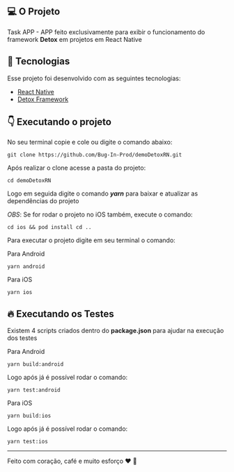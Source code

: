 ## :computer: O Projeto

Task APP - APP feito exclusivamente para exibir o funcionamento do framework **Detox**
em projetos em React Native

## :pushpin: Tecnologias

Esse projeto foi desenvolvido com as seguintes tecnologias:

- [React Native](https://reactnative.dev/)
- [Detox Framework](https://github.com/wix/Detox)


## :point_down: Executando o projeto

No seu terminal copie e cole ou digite o comando abaixo:

```git
git clone https://github.com/Bug-In-Prod/demoDetoxRN.git
````


Após realizar o clone acesse a pasta do projeto:

```git
cd demoDetoxRN
````

Logo em seguida digite o comando __*yarn*__ para baixar e atualizar as dependências do projeto

_OBS_: Se for rodar o projeto no iOS também, execute o comando:

```terminal
cd ios && pod install cd ..
````
  
Para executar o projeto digite em seu terminal o comando:

Para Android
```terminal
yarn android
````

Para iOS
```terminal
yarn ios
````
  
## :fire: Executando os Testes

Existem 4 scripts criados dentro do **package.json** para ajudar na execução dos testes  



Para Android

```terminal
yarn build:android
````

Logo após já é possível rodar o comando:

```terminal
yarn test:android
````
  
Para iOS

```terminal
yarn build:ios
````

Logo após já é possível rodar o comando:

```terminal
yarn test:ios
````

---
Feito com coração, café e muito esforço :heart: :rocket: